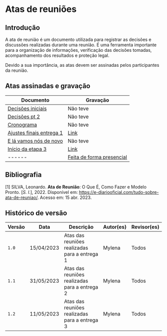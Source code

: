 # Atas de reuniões

## Introdução

 A ata de reunião é um documento utilizada para registrar as decisões e discussões realizadas durante uma reunião. É uma ferramenta importante para a organização de informações, verificação das decisões tomadas, acompanhamento dos resultados e proteção legal.
 
Devido a sua importância, as atas devem ser assinadas pelos participantes da reunião. 

## Atas assinadas e gravação

|Documento|Gravação  |
|--|--|
|[Decisões iniciais](https://unbbr-my.sharepoint.com/:b:/g/personal/211029497_aluno_unb_br/ET70WWU2w4lEvpnx2HB1lqUB9ggQfThyfPpFeqAKbHE2zA?e=cmF8cj)  | Não teve |
|[Decisões pt 2](https://unbbr-my.sharepoint.com/:b:/g/personal/211029497_aluno_unb_br/EamdHFfd97NGqrK_areBWAQBETXifyiiKS2kaz69STILLA?e=OttyIt)| Não teve
|[Cronograma](https://unbbr-my.sharepoint.com/:b:/g/personal/211029497_aluno_unb_br/EV0-Xe9g2YhLveIGywPPZjgBZJ8H9eswDfB2FZbJZsZUSw?e=NZLedQ)| Não teve
| [Ajustes finais entrega 1](https://unbbr-my.sharepoint.com/:b:/g/personal/211029497_aluno_unb_br/ETj9-j-RykpAhUtwFGwecsoBR7U6vTItTc2dnJj1aCQJTA?e=ZquvfV)|[Link](https://youtu.be/xmTG8MMpY8Y)
|[E lá vamos nós de novo](https://unbbr-my.sharepoint.com/:b:/g/personal/211029497_aluno_unb_br/ESqqoghq39RNn7_QRXKcOwgB3d8CoFCPCu--7UQAHCvWeA?e=Th472Q)| Não teve 
|[Início da etapa 3](https://unbbr-my.sharepoint.com/:b:/g/personal/211029497_aluno_unb_br/EZoPfEuO2AFFj1s8ctUed_EBM570csctoPsSm1SoaUIFfg?e=IpNYqe) | [Link](https://youtu.be/El_cwOEWp14)
|   ------     | [Feita de forma presencial](https://unbbr-my.sharepoint.com/:i:/g/personal/211029497_aluno_unb_br/ERKoNKGXiQpBhrZ4-yRppUEBh_hzvNKimq6oJPt9-rMTKw?e=9dDfPX)|



## Bibliografia
[1] SILVA, Leonardo. **Ata de Reunião**: O Que É, Como Fazer e Modelo Pronto. [_S. l._], 2022. Disponível em: https://e-diariooficial.com/tudo-sobre-ata-de-reuniao/. Acesso em: 15 abr. 2023.

## Histórico de versão
| Versão | Data | Descrição| Autor(es)| Revisor(es)
|--|--|--|--|--|
| `1.0` |15/04/2023|Atas das reuniões realizadas para a entrega 1| Mylena| Todos
| `1.1` |31/05/2023|Atas das reuniões realizadas para a entrega 2| Mylena| Todos
| `1.2` |11/05/2023|Atas das reuniões realizadas para a entrega 3 | Mylena| Todos


